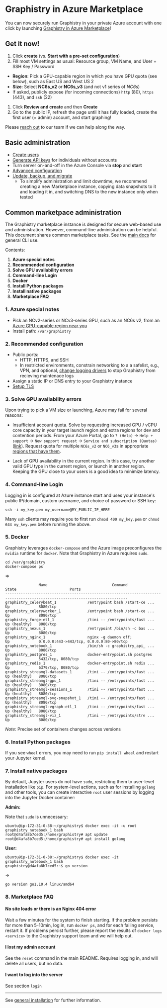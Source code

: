 # Graphistry in Azure Marketplace

You can now securely run Graphistry in your private Azure account with one click by launching [Graphistry in Azure Marketplace](https://azuremarketplace.microsoft.com/en-us/marketplace/apps/graphistry.graphistry-core-2-24-9)!

## Get it now!

1. Click **create** (vs. **Start with a pre-set configuration**)
1. Fill  most VM settings as usual: Resource group, VM Name, and User + SSH Key / Password
  - **Region**: Pick a GPU-capable region in which you have GPU quota (see below), such as East US and West US 2
  - **Size**: Select **NC6s_v2** or **NC6s_v3** (and not v1 series of *NC6s*)
  - If asked, publicly expose (for incoming connections) `http` (80), `https` (443), and `ssh` (22)
1. Click **Review and create** and then **Create**
1. Go to the public IP, refresh the page until it has fully loaded, create the first user (= admin) account, and start graphing!

Please [reach out](https://www.graphistry.com/support) to our team if we can help along the way.

## Basic administration

* [Create users](user-creation.md)
* [Generate API keys](../README.md) for individuals without accounts
* Turn server on-and-off in the Azure Console via **stop** and **start**
* [Advanced configuration](configure.md)
* [Update, backup, and migrate](update-backup-migrate.md)
  * To simplify administration and limit downtime, we recommend creating a new Marketplace instance, copying data snapshots to it and loading it in, and switching DNS to the new instance only when tested

## Common marketpace administration

The Graphistry marketplace instance is designed for secure web-based use and administration. However, command-line administration can be helpful. This document shares common marketplace tasks. See the [main docs](https://github.com/graphistry/graphistry-cli) for general CLI use. 

Contents:

1. **Azure special notes**
1. **Recommended configuration**
1. **Solve GPU availability errors**
1. **Command-line Login**
1. **Docker**
1. **Install Python packages**
1. **Install native packages**
1. **Marketplace FAQ**


### 1. Azure special notes

* Pick an NCv2-series or NCv3-series GPU, such as an NC6s v2, from an [Azure GPU-capable region near you](https://azure.microsoft.com/en-us/global-infrastructure/services/) 
* Install path: `/var/graphistry`

### 2. Recommended configuration

* Public ports:
  * HTTP, HTTPS, and SSH
  * In restricted environments, constrain networking to a a safelist, e.g., VPN, and optional, [change logging drivers](https://docs.docker.com/config/containers/logging/configure/) to stop Graphistry from recieving maintenace logs
* Assign a static IP or DNS entry to your Graphistry instance 
* [Setup TLS](configure.md)


### 3. Solve GPU availability errors

Upon trying to pick a VM size or launching, Azure may fail for several reasons:

* Insufficient account quota. Solve by requesting increased GPU / vCPU core capacity in your target launch region and extra regions for dev and contention periods. From your Azure Portal, go to  `? (Help)` -> `Help + support` -> `New support request` -> `Service and subscription (Quotas)` ([link](https://portal.azure.com/#blade/Microsoft_Azure_Support/HelpAndSupportBlade/overview)).  Request quota for multiple `NC6s_v2` or `NC6_v3`s in appropriate [regions that have them](https://azure.microsoft.com/en-us/global-infrastructure/services/?products=virtual-machines).

* Lack of GPU availability in the current region. In this case, try another valid GPU type in the current region, or launch in another region. Keeping the GPU close to your users is a good idea to minimize latency.


### 4. Command-line Login

Logging in is configured at Azure instance start and uses your instance's public IP/domain, custom username, and choice of password or SSH key:

```ssh -i my_key.pem my_username@MY_PUBLIC_IP_HERE```

Many `ssh` clients may require you to first run `chmod 400 my_key.pem` or `chmod 644 my_key.pem` before running the above.

### 5. Docker

Graphistry leverages `docker-compose` and the Azure image preconfigures the `nvidia` runtime for `docker`.  Note that Graphistry in Azure requires `sudo`.

```
cd /var/graphistry
docker-compose ps
```

=>

```
               Name                             Command                  State                        Ports                  
-----------------------------------------------------------------------------------------------------------------------------
graphistry_celerybeat_1              /entrypoint bash /start-ce ...   Up             8080/tcp                                
graphistry_celeryworker_1            /entrypoint bash /start-ce ...   Up             8080/tcp                                
graphistry_forge-etl_1               /tini -- /entrypoints/fast ...   Up (healthy)   8080/tcp                                
graphistry_nexus_1                   /entrypoint /bin/sh -c bas ...   Up             8080/tcp                                
graphistry_nginx_1                   nginx -g daemon off;             Up             0.0.0.0:443->443/tcp, 0.0.0.0:80->80/tcp
graphistry_notebook_1                /bin/sh -c graphistry_api_ ...   Up             8080/tcp                                
graphistry_postgres_1                docker-entrypoint.sh postgres    Up             5432/tcp, 8080/tcp                      
graphistry_redis_1                   docker-entrypoint.sh redis ...   Up             6379/tcp, 8080/tcp                      
graphistry_streamgl-datasets_1       /tini -- /entrypoints/fast ...   Up (healthy)   8080/tcp                                
graphistry_streamgl-gpu_1            /tini -- /entrypoints/fast ...   Up (healthy)   8080/tcp                                
graphistry_streamgl-sessions_1       /tini -- /entrypoints/fast ...   Up (healthy)   8080/tcp                                
graphistry_streamgl-svg-snapshot_1   /tini -- /entrypoints/fast ...   Up (healthy)   8080/tcp                                
graphistry_streamgl-vgraph-etl_1     /tini -- /entrypoints/fast ...   Up (healthy)   8080/tcp                                
graphistry_streamgl-viz_1            /tini -- /entrypoints/stre ...   Up             8080/tcp   
```

*Note*: Precise set of containers changes across versions

### 6. Install Python packages

If you see `wheel` errors, you may need to run `pip install wheel` and restart your Jupyter kernel.

### 7. Install native packages

By default, Jupyter users do not have `sudo`, restricting them to user-level installation like `pip`. For system-level actions, such as for installing `golang` and other tools, you can create interactive `root` user sessions by logging into the Jupyter Docker container:


**Admin:**

Note that `sudo` is unnecessary:

```
ubuntu@ip-172-31-0-38:~/graphistry$ docker exec -it -u root graphistry_notebook_1 bash
root@d4afa8b7ced5:/home/graphistry# apt update 
root@d4afa8b7ced5:/home/graphistry# apt install golang
```

**User:**
```
ubuntu@ip-172-31-0-38:~/graphistry$ docker exec -it  graphistry_notebook_1 bash
graphistry@d4afa8b7ced5:~$ go version
```
=>
```
go version go1.10.4 linux/amd64
```


### 8. Marketplace FAQ

#### No site loads or there is an Nginx 404 error

Wait a few minutes for the system to finish starting. If the problem persists for more than 5-10min, log in, run `docker ps`, and for each failing service, restart it. If problems persist further, please report the results of `docker logs <service>` to the Graphistry support team and we will help out.

#### I lost my admin account

See the `reset` command in the main README. Requires logging in, and will delete all users, but no data.

#### I want to log into the server

See section `login`

---

See [general installation](https://github.com/graphistry/graphistry-cli) for further information.
